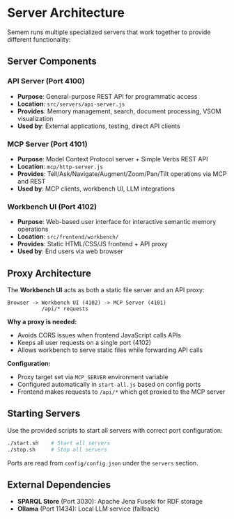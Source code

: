 # Server Architecture

Semem runs multiple specialized servers that work together to provide different functionality:

## Server Components

### API Server (Port 4100)
- **Purpose**: General-purpose REST API for programmatic access
- **Location**: `src/servers/api-server.js`
- **Provides**: Memory management, search, document processing, VSOM visualization
- **Used by**: External applications, testing, direct API clients

### MCP Server (Port 4101) 
- **Purpose**: Model Context Protocol server + Simple Verbs REST API
- **Location**: `mcp/http-server.js`
- **Provides**: Tell/Ask/Navigate/Augment/Zoom/Pan/Tilt operations via MCP and REST
- **Used by**: MCP clients, workbench UI, LLM integrations

### Workbench UI (Port 4102)
- **Purpose**: Web-based user interface for interactive semantic memory operations
- **Location**: `src/frontend/workbench/`
- **Provides**: Static HTML/CSS/JS frontend + API proxy
- **Used by**: End users via web browser

## Proxy Architecture

The **Workbench UI** acts as both a static file server and an API proxy:

```
Browser -> Workbench UI (4102) -> MCP Server (4101)
           /api/* requests
```

**Why a proxy is needed:**
- Avoids CORS issues when frontend JavaScript calls APIs
- Keeps all user requests on a single port (4102)
- Allows workbench to serve static files while forwarding API calls

**Configuration:**
- Proxy target set via `MCP_SERVER` environment variable
- Configured automatically in `start-all.js` based on config ports
- Frontend makes requests to `/api/*` which get proxied to the MCP server

## Starting Servers

Use the provided scripts to start all servers with correct port configuration:

```bash
./start.sh    # Start all servers
./stop.sh     # Stop all servers
```

Ports are read from `config/config.json` under the `servers` section.

## External Dependencies

- **SPARQL Store** (Port 3030): Apache Jena Fuseki for RDF storage
- **Ollama** (Port 11434): Local LLM service (fallback)